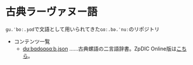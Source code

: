 # 古典ラーヴァヌー語
```ɡu.ˈboː.ɟɑd```で文語として用いられてきた```ɢɑː.bə.ˈnuː```のリポジトリ

+ コンテンツ一覧
    + [dʊːbɑdɢɑɢɑːb.json](https://github.com/SkurlavenijaMavija/classical_rkhavanur/blob/master/d%CA%8A%CB%90b%C9%91d%C9%A2%C9%91%C9%A2%C9%91%CB%90b.json) ……古典螺語の二言語辞書。ZpDIC Online版は[こちら](http://zpdic.ziphil.com/dictionary/228)。